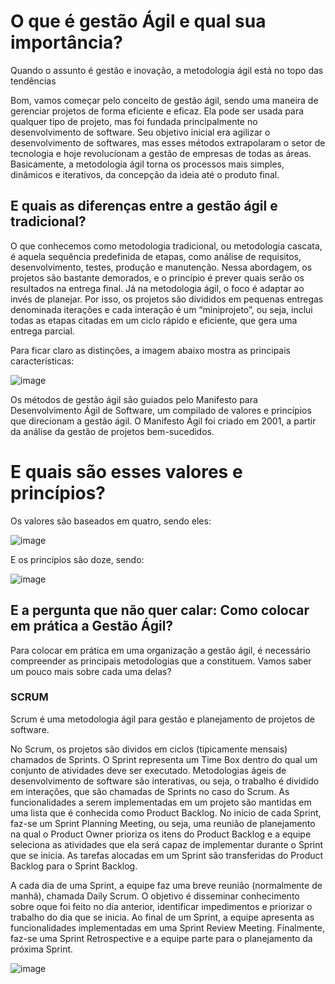 # O que é gestão Ágil e qual sua importância? 

Quando o assunto é gestão e inovação, a metodologia ágil está no topo das tendências

Bom, vamos começar pelo conceito de gestão ágil, sendo uma maneira de gerenciar projetos de forma eficiente e eficaz. Ela pode ser usada para qualquer tipo de projeto, mas foi fundada principalmente no desenvolvimento de software.
Seu objetivo inicial era agilizar o desenvolvimento de softwares, mas esses métodos extrapolaram o setor de tecnologia e hoje revolucionam a gestão de empresas de todas as áreas. Basicamente, a metodologia ágil torna os processos mais simples, dinâmicos e iterativos, da concepção da ideia até o produto final.

## E quais as diferenças entre a gestão ágil e tradicional?

O que conhecemos como metodologia tradicional, ou metodologia cascata, é aquela sequência predefinida de etapas, como análise de requisitos, desenvolvimento, testes, produção e manutenção. Nessa abordagem, os projetos são bastante demorados, e o princípio é prever quais serão os resultados na entrega final. Já na metodologia ágil, o foco é adaptar ao invés de planejar.
Por isso, os projetos são divididos em pequenas entregas denominada iterações e cada interação é um “miniprojeto”, ou seja, inclui todas as etapas citadas em um ciclo rápido e eficiente, que gera uma entrega parcial.

Para ficar claro as distinções, a imagem abaixo mostra as principais características:


![image](https://github.com/brunoxkk0/projeto-comum/assets/93231614/337f50e5-5975-4eb2-9f14-8df016004138)

Os métodos de gestão ágil são guiados pelo Manifesto para Desenvolvimento Ágil de Software, um compilado de valores e princípios que direcionam a gestão ágil. O Manifesto Ágil foi criado em 2001, a partir da análise da gestão de projetos bem-sucedidos.

# E quais são esses valores e princípios?

Os valores são baseados em quatro, sendo eles:

![image](https://github.com/brunoxkk0/projeto-comum/assets/93231614/a890b539-618b-47d4-b18c-b9497bcdd34b)

E os princípios são doze, sendo:

![image](https://github.com/brunoxkk0/projeto-comum/assets/93231614/f3f67fa0-d5b1-4b55-8771-6abd5101771c)


## E a pergunta que não quer calar: Como colocar em prática a Gestão Ágil?

Para colocar em prática em uma organização a gestão ágil, é necessário compreender as principais metodologias que a constituem. 
Vamos saber um pouco mais sobre cada uma delas?

### SCRUM

Scrum é uma metodologia ágil para gestão e planejamento de projetos de software.

No Scrum, os projetos são dividos em ciclos (tipicamente mensais) chamados de Sprints. O Sprint representa um Time Box dentro do qual um conjunto de atividades deve ser executado. Metodologias ágeis de desenvolvimento de software são interativas, ou seja, o trabalho é dividido em interações, que são chamadas de Sprints no caso do Scrum.
As funcionalidades a serem implementadas em um projeto são mantidas em uma lista que é conhecida como Product Backlog. 
No início de cada Sprint, faz-se um Sprint Planning Meeting, ou seja, uma reunião de planejamento na qual o Product Owner prioriza os itens do Product Backlog e a equipe seleciona as atividades que ela será capaz de implementar durante o Sprint que se inicia. As tarefas alocadas em um Sprint são transferidas do Product Backlog para o Sprint Backlog.

A cada dia de uma Sprint, a equipe faz uma breve reunião (normalmente de manhã), chamada Daily Scrum. O objetivo é disseminar conhecimento sobre oque foi feito no dia anterior, identificar impedimentos e priorizar o trabalho do dia que se inicia.
Ao final de um Sprint, a equipe apresenta as  funcionalidades implementadas em uma Sprint Review Meeting. 
Finalmente, faz-se uma Sprint Retrospective e a equipe parte para o planejamento da próxima Sprint.

![image](https://github.com/brunoxkk0/projeto-comum/assets/93231614/d48c16df-dd3e-4ec0-994a-980a95d186bb)


